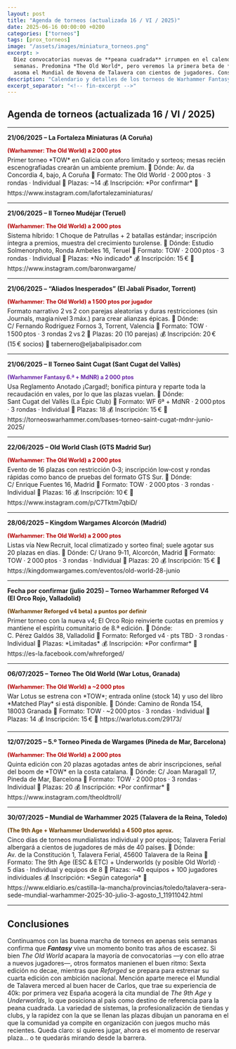 ```yaml
---
layout: post
title: "Agenda de torneos (actualizada 16 / VI / 2025)"
date: 2025-06-16 00:00:00 +0200
categories: ["torneos"]
tags: [prox_torneos]
image: "/assets/images/miniatura_torneos.png"
excerpt: >
  Diez convocatorias nuevas de **peana cuadrada** irrumpen en el calendario español para las próximas seis
  semanas. Predomina *The Old World*, pero veremos la primera beta de **Reforged v4** en Valladolid y ya
  asoma el Mundial de Novena de Talavera con cientos de jugadores. Consulta la agenda y asegura tu plaza.
description: "Calendario y detalles de los torneos de Warhammer Fantasy —The Old World, Sexta Edición y Reforged— en España entre el 21 de junio y el 31 de julio de 2025."
excerpt_separator: "<!-- fin-excerpt -->"
---
```

## Agenda de torneos (actualizada 16 / VI / 2025)
---

**21/06/2025 – La Fortaleza Miniaturas (A Coruña)**
<p style="margin:0.15em 0 0.4em; color:#b30000; font-weight:bold; font-size:0.9em;">
(Warhammer: The Old World) a 2 000 ptos
</p>
Primer torneo *TOW* en Galicia con aforo limitado y sorteos; mesas recién escenografiadas crearán un ambiente premium.
📍 Dónde: Av. da Concordia 4, bajo, A Coruña
🎯 Formato: The Old World · 2 000 ptos · 3 rondas · Individual
👥 Plazas: ~14
💰 Inscripción: *Por confirmar*
🔗 https://www.instagram.com/lafortalezaminiaturas/

---

**21/06/2025 – II Torneo Mudéjar (Teruel)**
<p style="margin:0.15em 0 0.4em; color:#b30000; font-weight:bold; font-size:0.9em;">
(Warhammer: The Old World) a 2 000 ptos
</p>
Sistema híbrido: 1 Choque de Patrullas + 2 batallas estándar; inscripción íntegra a premios, muestra del crecimiento turolense.
📍 Dónde: Estudio Solmenorphoto, Ronda Ambeles 16, Teruel
🎯 Formato: TOW · 2 000 ptos · 3 rondas · Individual
👥 Plazas: *No indicado*
💰 Inscripción: 15 €
🔗 https://www.instagram.com/baronwargame/

---

**21/06/2025 – “Aliados Inesperados” (El Jabalí Pisador, Torrent)**
<p style="margin:0.15em 0 0.4em; color:#b30000; font-weight:bold; font-size:0.9em;">
(Warhammer: The Old World) a 1 500 ptos por jugador
</p>
Formato narrativo 2 vs 2 con parejas aleatorias y duras restricciones (sin Journals, magia nivel 3 máx.) para crear alianzas épicas.
📍 Dónde: C/ Fernando Rodríguez Fornos 3, Torrent, Valencia
🎯 Formato: TOW · 1 500 ptos · 3 rondas 2 vs 2
👥 Plazas: 20 (10 parejas)
💰 Inscripción: 20 € (15 € socios)
🔗 tabernero@eljabalipisador.com

---

**21/06/2025 – II Torneo Saint Cugat (Sant Cugat del Vallès)**
<p style="margin:0.15em 0 0.4em; color:#6828a8; font-weight:bold; font-size:0.9em;">
(Warhammer Fantasy 6.ª + MdNR) a 2 000 ptos
</p>
Usa Reglamento Anotado ¡Cargad!; bonifica pintura y reparte toda la recaudación en vales, por lo que las plazas vuelan. 
📍 Dónde: Sant Cugat del Vallès (La Épic Club)
🎯 Formato: WF 6ª + MdNR · 2 000 ptos · 3 rondas · Individual
👥 Plazas: 18
💰 Inscripción: 15 €
🔗 https://torneoswarhammer.com/bases-torneo-saint-cugat-mdnr-junio-2025/

---

**22/06/2025 – Old World Clash (GTS Madrid Sur)**
<p style="margin:0.15em 0 0.4em; color:#b30000; font-weight:bold; font-size:0.9em;">
(Warhammer: The Old World) a 2 000 ptos
</p>
Evento de 16 plazas con restricción 0‑3; inscripción low‑cost y rondas rápidas como banco de pruebas del formato GTS Sur.
📍 Dónde: C/ Enrique Fuentes 16, Madrid
🎯 Formato: TOW · 2 000 ptos · 3 rondas · Individual
👥 Plazas: 16
💰 Inscripción: 10 €
🔗 https://www.instagram.com/p/C7Tktm7qbiD/

---

**28/06/2025 – Kingdom Wargames Alcorcón (Madrid)**
<p style="margin:0.15em 0 0.4em; color:#b30000; font-weight:bold; font-size:0.9em;">
(Warhammer: The Old World) a 2 000 ptos
</p>
Listas vía New Recruit, local climatizado y sorteo final; suele agotar sus 20 plazas en días.
📍 Dónde: C/ Urano 9‑11, Alcorcón, Madrid
🎯 Formato: TOW · 2 000 ptos · 3 rondas · Individual
👥 Plazas: 20
💰 Inscripción: 15 €
🔗 https://kingdomwargames.com/eventos/old-world-28-junio

---

**Fecha por confirmar (julio 2025) – Torneo Warhammer Reforged V4 (El Orco Rojo, Valladolid)**
<p style="margin:0.15em 0 0.4em; color:#6b3e00; font-weight:bold; font-size:0.9em;">
(Warhammer Reforged v4 beta) a puntos por definir
</p>
Primer torneo con la nueva v4; El Orco Rojo reinvierte cuotas en premios y mantiene el espíritu comunitario de 8.ª edición.
📍 Dónde: C. Pérez Galdós 38, Valladolid
🎯 Formato: Reforged v4 · pts TBD · 3 rondas · Individual
👥 Plazas: *Limitadas*
💰 Inscripción: *Por confirmar*
🔗 https://es-la.facebook.com/whreforged/

---

**06/07/2025 – Torneo The Old World (War Lotus, Granada)**
<p style="margin:0.15em 0 0.4em; color:#b30000; font-weight:bold; font-size:0.9em;">
(Warhammer: The Old World) a ~2 000 ptos
</p>
War Lotus se estrena con *TOW*; entrada online (stock 14) y uso del libro *Matched Play* si está disponible.
📍 Dónde: Camino de Ronda 154, 18003 Granada
🎯 Formato: TOW · ~2 000 ptos · 3 rondas · Individual
👥 Plazas: 14
💰 Inscripción: 15 €
🔗 https://warlotus.com/29173/

---

**12/07/2025 – 5.º Torneo Pineda de Wargames (Pineda de Mar, Barcelona)**
<p style="margin:0.15em 0 0.4em; color:#b30000; font-weight:bold; font-size:0.9em;">
(Warhammer: The Old World) a 2 000 ptos
</p>
Quinta edición con 20 plazas agotadas antes de abrir inscripciones, señal del boom de *TOW* en la costa catalana.
📍 Dónde: C/ Joan Maragall 17, Pineda de Mar, Barcelona
🎯 Formato: TOW · 2 000 ptos · 3 rondas · Individual
👥 Plazas: 20
💰 Inscripción: *Por confirmar*
🔗 https://www.instagram.com/theoldtroll/

---

**30/07/2025 – Mundial de Warhammer 2025 (Talavera de la Reina, Toledo)**
<p style="margin:0.15em 0 0.4em; color:#6b3e00; font-weight:bold; font-size:0.9em;">
(The 9th Age + Warhammer Underworlds) a 4 500 ptos aprox.
</p>
Cinco días de torneos mundialistas individual y por equipos; Talavera Ferial albergará a cientos de jugadores de más de 40 países.
📍 Dónde: Av. de la Constitución 1, Talavera Ferial, 45600 Talavera de la Reina
🎯 Formato: The 9th Age (ESC & ETC) + Underworlds (y posible Old World) · 5 días · Individual y equipos de 8
👥 Plazas: ~40 equipos + 100 jugadores individuales
💰 Inscripción: *Según categoría*
🔗 https://www.eldiario.es/castilla-la-mancha/provincias/toledo/talavera-sera-sede-mundial-warhammer-2025-30-julio-3-agosto_1_11911042.html

---

## Conclusiones

Continuamos con las buena marcha de torneos en apenas seis semanas confirma que ***Fantasy*** vive un momento bonito tras años de escasez.
Si bien *The Old World* acapara la mayoría de convocatorias —y con ello atrae a nuevos jugadores—, otros formatos manienen el buen ritmo: Sexta edición no decae, mientras que *Reforged* se prepara para estrenar su cuarta edición con ambición nacional.
Mención aparte merece el Mundial de Talavera merced al buen hacer de Carlos, que trae su experiencia de 40k: por primera vez España acogerá la cita mundial de *The 9th Age* y *Underworlds*, lo que posiciona al país como destino de referencia para la peana cuadrada.
La variedad de sistemas, la profesionalización de tiendas y clubs, y la rapidez con la que se llenan las plazas dibujan un panorama en el que la comunidad ya compite en organización con juegos mucho más recientes.
Queda claro: si quieres jugar, ahora es el momento de reservar plaza… o te quedarás mirando desde la barrera.
